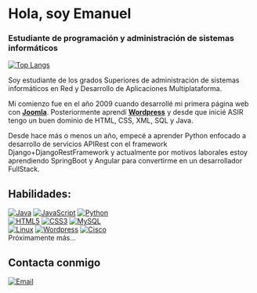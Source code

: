 # Hola, soy Emanuel
### Estudiante de programación y administración de sistemas informáticos

[![Top Langs](https://github-readme-stats.vercel.app/api/top-langs/?username=emanuelmcp&theme=tokyonight&layout=extend)](https://github.com/emanuelmcp)


Soy estudiante de los grados Superiores de administración de sistemas informáticos en Red y Desarrollo de Aplicaciones Multiplataforma.

Mi comienzo fue en el año 2009 cuando desarrollé mi primera página web con [**Joomla**](https://www.joomla.org/).
Posteriormente aprendí [**Wordpress**](https://www.joomla.org/) y desde que inicié ASIR tengo un buen dominio de HTML, CSS, XML, SQL y Java.

Desde hace más o menos un año, empecé a aprender Python enfocado a desarrollo de servicios APIRest con el framework Django+DjangoRestFramework y actualmente por motivos laborales estoy aprendiendo SpringBoot y Angular para convertirme en un desarrollador FullStack.

## Habilidades:
[![Java](https://img.shields.io/badge/JAVA-3776AB?style=for-the-badge&logo=java&logoColor=white&labelColor=101010)]()
[![JavaScript](https://img.shields.io/badge/JavaScript-FECC00?style=for-the-badge&logo=javascript&logoColor=white&labelColor=101010)]()
[![Python](https://img.shields.io/badge/Python-7ED321?style=for-the-badge&logo=python&logoColor=white&labelColor=101010)]()
</br>
[![HTML5](https://img.shields.io/badge/HTML-E34F26?style=for-the-badge&logo=html5&logoColor=white&labelColor=101010)]()
[![CSS3](https://img.shields.io/badge/CSS3-1572B6?style=for-the-badge&logo=css3&logoColor=white&labelColor=101010)]()
[![MySQL](https://img.shields.io/badge/MySQL-4479A1?style=for-the-badge&logo=mysql&logoColor=white&labelColor=101010)]()
</br>
[![Linux](https://img.shields.io/badge/Linux-4479A1?style=for-the-badge&logo=linux&logoColor=white&labelColor=101010)]()
[![Wordpress](https://img.shields.io/badge/Wordpress-4479A1?style=for-the-badge&logo=wordpress&logoColor=white&labelColor=101010)]()
[![Cisco](https://img.shields.io/badge/Cisco-4479A1?style=for-the-badge&logo=cisco&logoColor=white&labelColor=101010)]()
</br>
Próximamente más...

## Contacta conmigo

[![Email](https://img.shields.io/badge/emanuelmcp@gmail.com-mi_email_personal-D14836?style=for-the-badge&logo=gmail&logoColor=white&labelColor=101010)](mailto:emanuelmcp@gmail.com)
